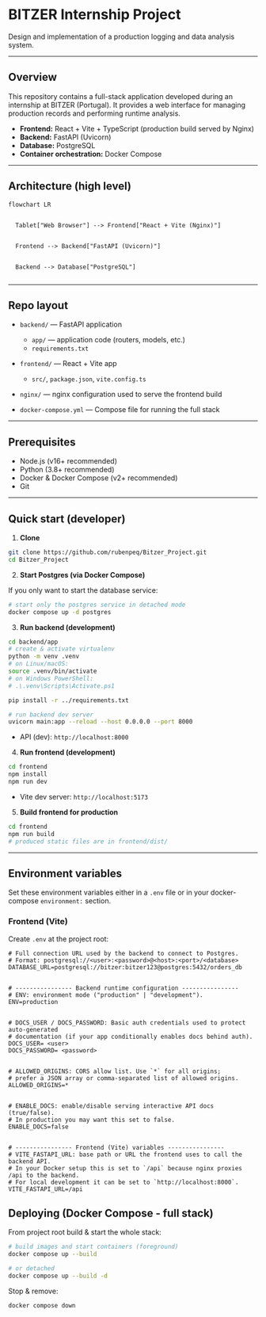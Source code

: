 # BITZER Internship Project

Design and implementation of a production logging and data analysis system.

---

## Overview

This repository contains a full-stack application developed during an internship at BITZER (Portugal). It provides a web interface for managing production records and performing runtime analysis.

* **Frontend:** React + Vite + TypeScript (production build served by Nginx)
* **Backend:** FastAPI (Uvicorn)
* **Database:** PostgreSQL
* **Container orchestration:** Docker Compose

---

## Architecture (high level)

```mermaid
flowchart LR


  Tablet["Web Browser"] --> Frontend["React + Vite (Nginx)"]


  Frontend --> Backend["FastAPI (Uvicorn)"]


  Backend --> Database["PostgreSQL"]


```

---

## Repo layout

* `backend/` — FastAPI application

  * `app/` — application code (routers, models, etc.)
  * `requirements.txt`
* `frontend/` — React + Vite app

  * `src/`, `package.json`, `vite.config.ts`
* `nginx/` — nginx configuration used to serve the frontend build
* `docker-compose.yml` — Compose file for running the full stack

---

## Prerequisites

* Node.js (v16+ recommended)
* Python (3.8+ recommended)
* Docker & Docker Compose (v2+ recommended)
* Git

---

## Quick start (developer)

1. **Clone**

```bash
git clone https://github.com/rubenpeq/Bitzer_Project.git
cd Bitzer_Project
```

2. **Start Postgres (via Docker Compose)**

If you only want to start the database service:

```bash
# start only the postgres service in detached mode
docker compose up -d postgres
```

3. **Run backend (development)**

```bash
cd backend/app
# create & activate virtualenv
python -m venv .venv
# on Linux/macOS:
source .venv/bin/activate
# on Windows PowerShell:
# .\.venv\Scripts\Activate.ps1

pip install -r ../requirements.txt

# run backend dev server
uvicorn main:app --reload --host 0.0.0.0 --port 8000
```

* API (dev): `http://localhost:8000`

4. **Run frontend (development)**

```bash
cd frontend
npm install
npm run dev
```

* Vite dev server: `http://localhost:5173`

5. **Build frontend for production**

```bash
cd frontend
npm run build
# produced static files are in frontend/dist/
```

---

## Environment variables

Set these environment variables either in a `.env` file or in your docker-compose `environment:` section.

### Frontend (Vite)

Create `.env` at the project root:

```
# Full connection URL used by the backend to connect to Postgres.
# Format: postgresql://<user>:<password>@<host>:<port>/<database>
DATABASE_URL=postgresql://bitzer:bitzer123@postgres:5432/orders_db


# ---------------- Backend runtime configuration ----------------
# ENV: environment mode ("production" | "development").
ENV=production


# DOCS_USER / DOCS_PASSWORD: Basic auth credentials used to protect auto-generated
# documentation (if your app conditionally enables docs behind auth).
DOCS_USER= <user>
DOCS_PASSWORD= <password>


# ALLOWED_ORIGINS: CORS allow list. Use `*` for all origins;
# prefer a JSON array or comma-separated list of allowed origins.
ALLOWED_ORIGINS=*


# ENABLE_DOCS: enable/disable serving interactive API docs (true/false).
# In production you may want this set to false.
ENABLE_DOCS=false


# ---------------- Frontend (Vite) variables ----------------
# VITE_FASTAPI_URL: base path or URL the frontend uses to call the backend API.
# In your Docker setup this is set to `/api` because nginx proxies /api to the backend.
# For local development it can be set to `http://localhost:8000`.
VITE_FASTAPI_URL=/api
```

## Deploying (Docker Compose - full stack)

From project root build & start the whole stack:

```bash
# build images and start containers (foreground)
docker compose up --build

# or detached
docker compose up --build -d
```

Stop & remove:

```bash
docker compose down
```
